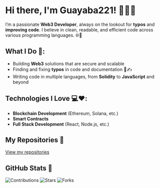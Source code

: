 # Hi there, I'm Guayaba221! 👨‍💻✨

I’m a passionate **Web3 Developer**, always on the lookout for **typos** and **improving code**. I believe in clean, readable, and efficient code across various programming languages. 🌐🚀

## What I Do 🔧:
- Building **Web3** solutions that are secure and scalable
- Finding and fixing **typos** in code and documentation 🧐✍️
- Writing code in multiple languages, from **Solidity** to **JavaScript** and beyond

## Technologies I Love 💻❤️:
- **Blockchain Development** (Ethereum, Solana, etc.)
- **Smart Contracts**
- **Full Stack Development** (React, Node.js, etc.)

## My Repositories 🔗
[View my repositories](https://github.com/Guayaba221)

## GitHub Stats 💼
![Contributions](https://img.shields.io/github/contributors-anon/Guayaba221/GuayabaRepo?color=blue&style=flat-square)
![Stars](https://img.shields.io/github/stars/Guayaba221/GuayabaRepo?color=blue&style=flat-square)
![Forks](https://img.shields.io/github/forks/Guayaba221/GuayabaRepo?color=blue&style=flat-square)
